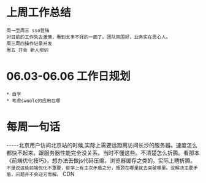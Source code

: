# 上周工作总结

	周一至周三 sso登陆 
	对目前的工作失去激情，看到太多不好的一面了。团队氛围好，业务实在恶心人。
	周三周四操作记录开发
	周五 开会 新人培训

# 06.03-06.06 工作日规划

	* 自学
	* 考虑swoole的应用在哪

# 每周一句话 

-----北京用户访问北京站的时候,实际上需要远距离访问长沙的服务器。速度怎么都快不起来。跟服务器性能完全没关系。当时不懂这些。不清楚怎么折腾。看那本《前端优化技巧》，想办法去做js代码压缩，浏览器缓存之类的。实际上瞎折腾。`不是说这些前端优化不重要，哲学上有主次矛盾之分，瓶颈在哪里就去突破哪里。没解决主要矛盾，问题并不会迎刃而解。` CDN
